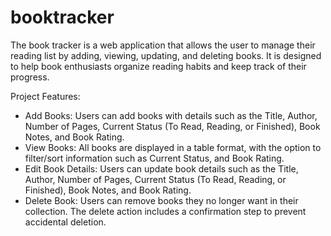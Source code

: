 # booktracker

The book tracker is a web application that allows the user to manage their reading list by adding, viewing, updating, and deleting books. It is designed to help book enthusiasts organize reading habits and keep track of their progress.

Project Features:
- Add Books: Users can add books with details such as the Title, Author, Number of Pages, Current Status (To Read, Reading, or Finished), Book Notes, and Book Rating.
-	View Books: All books are displayed in a table format, with the option to filter/sort information such as Current Status, and Book Rating.
-	Edit Book Details: Users can update book details such as the Title, Author, Number of Pages, Current Status (To Read, Reading, or Finished), Book Notes, and Book Rating.
-	Delete Book: Users can remove books they no longer want in their collection. The delete action includes a confirmation step to prevent accidental deletion.
